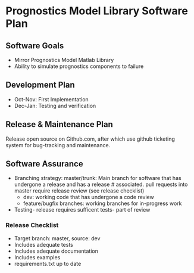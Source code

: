 # Prognostics Model Library Software Plan

## Software Goals
- Mirror Prognostics Model Matlab Library
- Ability to simulate prognostics components to failure

## Development Plan
- Oct-Nov: First Implementation
- Dec-Jan: Testing and verification 

## Release & Maintenance  Plan
Release open source on Github.com, after which use github ticketing system for bug-tracking and maintenance. 

## Software Assurance
* Branching strategy: master/trunk: Main branch for software that has undergone a release and has a release # associated. pull requests into master require release review (see release checklist)
  * dev: working code that has undergone a code review
  * feature/bugfix branches: working branches for in-progress work
* Testing- release requires sufficent tests- part of review

### Release Checklist
* Target branch: master, source: dev
* Includes adequate tests
* Includes adequate documentation
* Includes examples
* requirements.txt up to date
